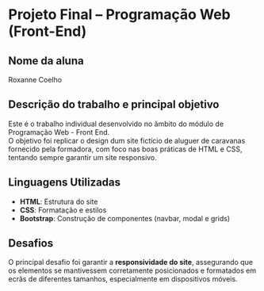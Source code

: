# Projeto Final – Programação Web (Front-End)

## Nome da aluna
Roxanne Coelho

## Descrição do trabalho e principal objetivo
Este é o trabalho individual desenvolvido no âmbito do módulo de Programação Web - Front End.  
O objetivo foi replicar o design dum site fictício de aluguer de caravanas fornecido pela formadora, com foco nas boas práticas de HTML e CSS, tentando sempre garantir um site responsivo.

## Linguagens Utilizadas
- **HTML**: Estrutura do site  
- **CSS**: Formatação e estilos
- **Bootstrap**: Construção de componentes (navbar, modal e grids) 

## Desafios
O principal desafio foi garantir a **responsividade do site**, assegurando que os elementos se mantivessem corretamente posicionados e formatados em ecrãs de diferentes tamanhos, especialmente em dispositivos móveis.



